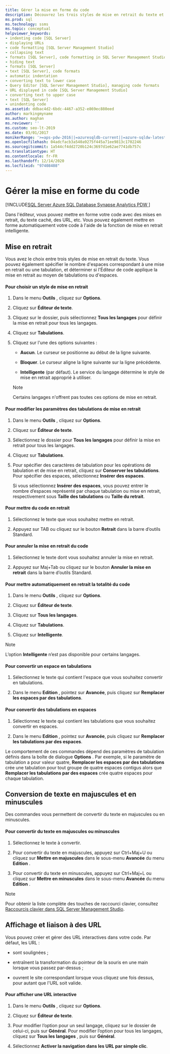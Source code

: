 ```yaml
---
title: Gérer la mise en forme du code
description: Découvrez les trois styles de mise en retrait du texte et comment les utiliser, et apprenez à créer des URL interactives.
ms.prod: sql
ms.technology: ssms
ms.topic: conceptual
helpviewer_keywords:
- indenting code [SQL Server]
- displaying URLs
- code formatting [SQL Server Management Studio]
- collapsing text
- formats [SQL Server], code formatting in SQL Server Management Studio
- hiding text
- formats [SQL Server]
- text [SQL Server], code formats
- automatic indentation
- converting text to lower case
- Query Editor [SQL Server Management Studio], managing code formats
- URL displayed in code [SQL Server Management Studio]
- converting text to upper case
- text [SQL Server]
- unindenting code
ms.assetid: ddbac4d2-6bdc-4467-a352-e869ec880eed
author: markingmyname
ms.author: maghan
ms.reviewer: ''
ms.custom: seo-lt-2019
ms.date: 03/01/2017
monikerRange: '>=aps-pdw-2016||=azuresqldb-current||=azure-sqldw-latest||>=sql-server-2016||>=sql-server-linux-2017||=azuresqldb-mi-current'
ms.openlocfilehash: 04adcfacb3a540a9275f445a71ee9813c1702246
ms.sourcegitcommit: 1a544cf4dd2720b124c3697d1e62ae7741db757c
ms.translationtype: HT
ms.contentlocale: fr-FR
ms.lasthandoff: 12/14/2020
ms.locfileid: "97408408"
---
```

# <a name="manage-code-formatting"></a>Gérer la mise en forme du code

[!INCLUDE[SQL Server Azure SQL Database Synapse Analytics PDW ](../../includes/applies-to-version/sql-asdb-asdbmi-asa-pdw.md)]

Dans l'éditeur, vous pouvez mettre en forme votre code avec des mises en retrait, du texte caché, des URL, etc. Vous pouvez également mettre en forme automatiquement votre code à l'aide de la fonction de mise en retrait intelligente.  
  
## <a name="indenting"></a>Mise en retrait  
 Vous avez le choix entre trois styles de mise en retrait du texte. Vous pouvez également spécifier le nombre d'espaces correspondant à une mise en retrait ou une tabulation, et déterminer si l'Éditeur de code applique la mise en retrait au moyen de tabulations ou d'espaces.  
  
#### <a name="to-choose-an-indenting-style"></a>Pour choisir un style de mise en retrait  
  
1.  Dans le menu **Outils** , cliquez sur **Options**.  
  
2.  Cliquez sur **Éditeur de texte**.  
  
3.  Cliquez sur le dossier, puis sélectionnez **Tous les langages** pour définir la mise en retrait pour tous les langages.  
  
4.  Cliquez sur **Tabulations**.  
  
5.  Cliquez sur l'une des options suivantes :  
  
    -   **Aucun**. Le curseur se positionne au début de la ligne suivante.  
  
    -   **Bloquer**. Le curseur aligne la ligne suivante sur la ligne précédente.  
  
    -   **Intelligente** (par défaut). Le service du langage détermine le style de mise en retrait approprié à utiliser.  
  
    > [!NOTE]  
    >  Certains langages n'offrent pas toutes ces options de mise en retrait.  
  
#### <a name="to-change-indent-tab-settings"></a>Pour modifier les paramètres des tabulations de mise en retrait  
  
1.  Dans le menu **Outils** , cliquez sur **Options**.  
  
2.  Cliquez sur **Éditeur de texte**.  
  
3.  Sélectionnez le dossier pour **Tous les langages** pour définir la mise en retrait pour tous les langages.  
  
4.  Cliquez sur **Tabulations**.  
  
5.  Pour spécifier des caractères de tabulation pour les opérations de tabulation et de mise en retrait, cliquez sur **Conserver les tabulations**. Pour spécifier des espaces, sélectionnez **Insérer des espaces**.  
  
     Si vous sélectionnez **Insérer des espaces**, vous pouvez entrer le nombre d’espaces représenté par chaque tabulation ou mise en retrait, respectivement sous **Taille des tabulations** ou **Taille du retrait**.  
  
#### <a name="to-indent-code"></a>Pour mettre du code en retrait  
  
1.  Sélectionnez le texte que vous souhaitez mettre en retrait.  
  
2.  Appuyez sur TAB ou cliquez sur le bouton **Retrait** dans la barre d’outils Standard.  
  
#### <a name="to-unindent-code"></a>Pour annuler la mise en retrait du code  
  
1.  Sélectionnez le texte dont vous souhaitez annuler la mise en retrait.  
  
2.  Appuyez sur Maj+Tab ou cliquez sur le bouton **Annuler la mise en retrait** dans la barre d’outils Standard.  
  
#### <a name="to-automatically-indent-all-of-your-code"></a>Pour mettre automatiquement en retrait la totalité du code  
  
1.  Dans le menu **Outils** , cliquez sur **Options**.  
  
2.  Cliquez sur **Éditeur de texte**.  
  
3.  Cliquez sur **Tous les langages**.  
  
4.  Cliquez sur **Tabulations**.  
  
5.  Cliquez sur **Intelligente**.  
  
> [!NOTE]  
>  L’option **Intelligente** n’est pas disponible pour certains langages.  
  
#### <a name="to-convert-white-space-to-tabs"></a>Pour convertir un espace en tabulations  
  
1.  Sélectionnez le texte qui contient l'espace que vous souhaitez convertir en tabulations.  
  
2.  Dans le menu **Edition** , pointez sur **Avancée**, puis cliquez sur **Remplacer les espaces par des tabulations**.  
  
#### <a name="to-convert-tabs-to-spaces"></a>Pour convertir des tabulations en espaces  
  
1.  Sélectionnez le texte qui contient les tabulations que vous souhaitez convertir en espaces.  
  
2.  Dans le menu **Edition** , pointez sur **Avancée**, puis cliquez sur **Remplacer les tabulations par des espaces**.  
  
 Le comportement de ces commandes dépend des paramètres de tabulation définis dans la boîte de dialogue **Options** . Par exemple, si le paramètre de tabulation a pour valeur quatre, **Remplacer les espaces par des tabulations** crée une tabulation pour tout groupe de quatre espaces contigus alors que **Remplacer les tabulations par des espaces** crée quatre espaces pour chaque tabulation.  
  
## <a name="converting-text-to-upper-and-lower-case"></a>Conversion de texte en majuscules et en minuscules  
 Des commandes vous permettent de convertir du texte en majuscules ou en minuscules.  
  
#### <a name="to-switch-text-to-upper-or-lower-case"></a>Pour convertir du texte en majuscules ou minuscules  
  
1.  Sélectionnez le texte à convertir.  
  
2.  Pour convertir du texte en majuscules, appuyez sur Ctrl+Maj+U ou cliquez sur **Mettre en majuscules** dans le sous-menu **Avancée** du menu **Edition** .  
  
3.  Pour convertir du texte en minuscules, appuyez sur Ctrl+Maj+L ou cliquez sur **Mettre en minuscules** dans le sous-menu **Avancée** du menu **Edition** .  
  
> [!NOTE]  
>  Pour obtenir la liste complète des touches de raccourci clavier, consultez [Raccourcis clavier dans SQL Server Management Studio](../../ssms/sql-server-management-studio-keyboard-shortcuts.md).  
  
## <a name="displaying-and-linking-to-urls"></a>Affichage et liaison à des URL  
 Vous pouvez créer et gérer des URL interactives dans votre code. Par défaut, les URL :  
  
-   sont soulignées ;  
  
-   entraînent la transformation du pointeur de la souris en une main lorsque vous passez par-dessus ;  
  
-   ouvrent le site correspondant lorsque vous cliquez une fois dessus, pour autant que l'URL soit valide.  
  
#### <a name="to-display-a-clickable-url"></a>Pour afficher une URL interactive  
  
1.  Dans le menu **Outils** , cliquez sur **Options**.  
  
2.  Cliquez sur **Éditeur de texte**.  
  
3.  Pour modifier l’option pour un seul langage, cliquez sur le dossier de celui-ci, puis sur **Général**. Pour modifier l’option pour tous les langages, cliquez sur **Tous les langages** , puis sur **Général**.  
  
4.  Sélectionnez **Activer la navigation dans les URL par simple clic**.  
  
  
